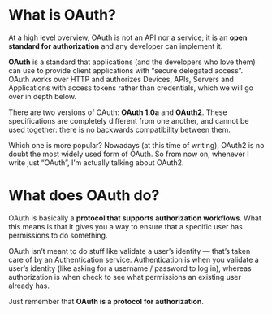 # What is OAuth?

At a high level overview, OAuth is not an API nor a service; it is an **open standard for authorization** and any developer can implement it.

**OAuth** is a standard that applications (and the developers who love them) can use to provide client applications with “secure delegated access”. OAuth works over HTTP and authorizes Devices, APIs, Servers and Applications with access tokens rather than credentials, which we will go over in depth below.

There are two versions of OAuth: **OAuth 1.0a** and **OAuth2**. These specifications are completely different from one another, and cannot be used together: there is no backwards compatibility between them.

Which one is more popular? Nowadays (at this time of writing), OAuth2 is no doubt the most widely used form of OAuth. So from now on, whenever I write just “OAuth”, I’m actually talking about OAuth2.

# What does OAuth do?

OAuth is basically a **protocol that supports authorization workflows**. What this means is that it gives you a way to ensure that a specific user has permissions to do something.

OAuth isn’t meant to do stuff like validate a user’s identity — that’s taken care of by an Authentication service. Authentication is when you validate a user’s identity (like asking for a username / password to log in), whereas authorization is when check to see what permissions an existing user already has.

Just remember that **OAuth is a protocol for authorization**.